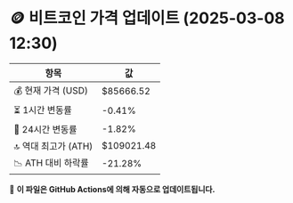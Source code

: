 # 🪙 비트코인 가격 업데이트 (2025-03-08 12:30)

| 항목                | 값 |
|--------------------|----------------|
| 💰 현재 가격 (USD) | $85666.52 |
| ⏳ 1시간 변동률    | -0.41% |
| 📆 24시간 변동률   | -1.82% |
| 🔝 역대 최고가 (ATH) | $109021.48 |
| 📉 ATH 대비 하락률 | -21.28% |

🔄 **이 파일은 GitHub Actions에 의해 자동으로 업데이트됩니다.**
